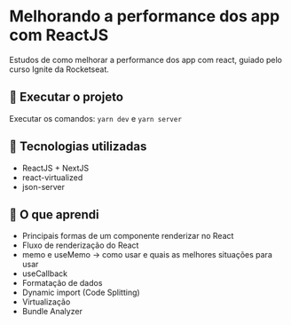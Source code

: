 # Melhorando a performance dos app com ReactJS
Estudos de como melhorar a performance dos app com react, guiado pelo curso Ignite da Rocketseat.

## 🔧 Executar o projeto
Executar os comandos: ```yarn dev``` e ```yarn server```

## 🚀 Tecnologias utilizadas
- ReactJS + NextJS
- react-virtualized
- json-server

## 💪 O que aprendi
- Principais formas de um componente renderizar no React
- Fluxo de renderização do React
- memo e useMemo -> como usar e quais as melhores situações para usar
- useCallback
- Formatação de dados
- Dynamic import (Code Splitting)
- Virtualização
- Bundle Analyzer